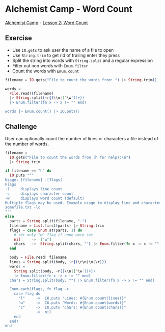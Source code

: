 # Alchemist Camp - Word Count

[Alchemist Camp](https://alchemist.camp/) - [Lesson 2: Word Count](https://alchemist.camp/episodes/word-count)

## Exercise

- Use `IO.gets` to ask user the name of a file to open
- Use `String.trim` to get rid of trailing enter they press
- Split the string into words with `String.split` and a regular expression
- Filter out non words with `Enum.filter`
- Count the words with `Enum.count`

```elixir
filename = IO.gets("File to count the words from: ") |> String.trim()

words =
  File.read!(filename)
  |> String.split(~r{(\\n|[^\w'])+})
  |> Enum.filter(fn x -> x != "" end)

words |> Enum.count() |> IO.puts()
```

## Challenge

User can optionally count the number of lines or characters a file instead of the number of words.

```elixir
filename =
  IO.gets("File to count the words from (h for help):\n")
  |> String.trim

if filename == "h" do
  IO.puts """
Usage: [filename] -[flags]
Flags
-l     displays line count
-c     displays character count
-w     displays word count (default)
Multiple flags may be used. Example usage to display line and character count:
somefile.txt -lc
"""
else
  parts = String.split(filename, "-")
  filename = List.first(parts) |> String.trim
  flags = case Enum.at(parts, 1) do
    # set only "w" flag if none were set
    nil     ->  ["w"]
    chars   ->  String.split(chars, "") |> Enum.filter(fn x -> x != "" end)
  end

  body = File.read! filename
  lines = String.split(body, ~r{(\r\n|\n|\r)})
  words =
    String.split(body, ~r{(\\n|[^\w'])+})
    |> Enum.filter(fn x -> x != "" end)
  chars = String.split(body, "") |> Enum.filter(fn x -> x != "" end)

  Enum.each(flags, fn flag ->
    case flag do
      "l"     ->  IO.puts "Lines: #{Enum.count(lines)}"
      "w"     ->  IO.puts "Words: #{Enum.count(words)}"
      "c"     ->  IO.puts "Chars: #{Enum.count(chars)}"
      _       ->  nil
    end
  end)
end
```
